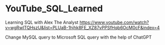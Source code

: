 # YouTube_SQL_Learned

Learning SQL with Alex The Analyst https://www.youtube.com/watch?v=wgRwITQHszU&list=PLUaB-1hjhk8FE_XZ87vPPSfHqb6OcM0cF&index=4

Change MySQL query to Microsoft SQL query with the help of ChatGPT
